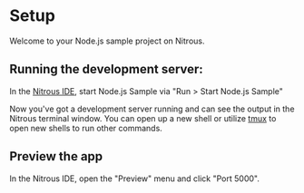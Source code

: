 # Setup

Welcome to your Node.js sample project on Nitrous.

## Running the development server:

In the [Nitrous IDE](https://community.nitrous.io/docs/ide-overview), start Node.js Sample via "Run > Start Node.js Sample"

Now you've got a development server running and can see the output in the Nitrous terminal window. You can open up a new shell or utilize [tmux](https://community.nitrous.io/docs/tmux) to open new shells to run other commands.

## Preview the app

In the Nitrous IDE, open the "Preview" menu and click "Port 5000".
